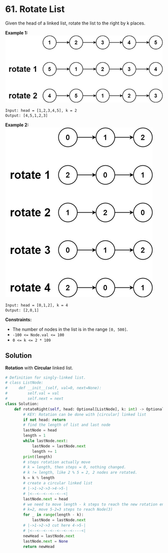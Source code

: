 # 61. Rotate List

Given the head of a linked list, rotate the list to the right by k places.


**Example 1:**
![img_14.png](../Images/img_14.png)
```
Input: head = [1,2,3,4,5], k = 2
Output: [4,5,1,2,3]
```
**Example 2:**
![img_15.png](../Images/img_15.png)
```
Input: head = [0,1,2], k = 4
Output: [2,0,1]
```
 

**Constraints:**

* The number of nodes in the list is in the range `[0, 500]`.
* `-100 <= Node.val <= 100`
* `0 <= k <= 2 * 109`

## Solution

**Rotation** with **Circular** linked list.

```python
# Definition for singly-linked list.
# class ListNode:
#     def __init__(self, val=0, next=None):
#         self.val = val
#         self.next = next
class Solution:
    def rotateRight(self, head: Optional[ListNode], k: int) -> Optional[ListNode]:
        # KEY: Rotation can be done with [circular] linked list
        if not head: return
        # find the length of list and last node
        lastNode = head
        length = 1
        while lastNode.next:
            lastNode = lastNode.next
            length += 1
        print(length)
        # steps rotation actually move
        # k = length, then steps = 0, nothing changed.
        # k != length, like 2 % 5 = 2, 2 nodes are rotated.
        k = k % length
        # create a circular linked list
        # |->1->2->3->4->5-|
        # |<--<--<--<--<--<|
        lastNode.next = head
        # we need to move length - k steps to reach the new rotation end
        # k=2, move 5-2=3 steps to reach Node(3)
        for _ in range(length - k):
            lastNode = lastNode.next
        # |->1->2->3 cut here 4->5-|
        # |<--<--<--<--<--<--<----<|
        newHead = lastNode.next
        lastNode.next = None    
        return newHead
```
